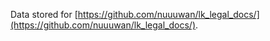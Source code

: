 Data stored for [https://github.com/nuuuwan/lk_legal_docs/](https://github.com/nuuuwan/lk_legal_docs/). 
